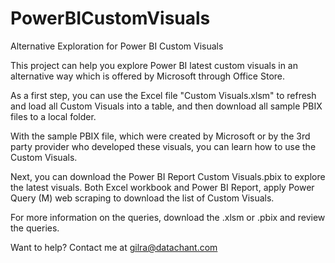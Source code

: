 # PowerBICustomVisuals
Alternative Exploration for Power BI Custom Visuals

This project can help you explore Power BI latest custom visuals in an alternative way which is offered by Microsoft through Office Store.

As a first step, you can use the Excel file "Custom Visuals.xlsm" to refresh and load all Custom Visuals into a table, and then download all sample PBIX files to a local folder.

With the sample PBIX file, which were created by Microsoft or by the 3rd party provider who developed these visuals, you can learn how to use the Custom Visuals.

Next, you can download the Power BI Report Custom Visuals.pbix to explore the latest visuals. Both Excel workbook and Power BI Report, apply Power Query (M) web scraping to download the list of Custom Visuals.

For more information on the queries, download the .xlsm or .pbix and review the queries.

Want to help? Contact me at gilra@datachant.com
